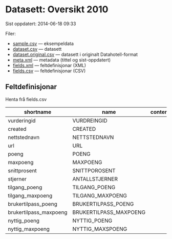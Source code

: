 # Datasett:     Oversikt 2010
 Sist oppdatert: 2014-06-18 09:33

 Filer:
 - [sample.csv](sample.csv) — eksempeldata
 - [dataset.csv](dataset.csv) — datasett
 - [dataset.original.csv](dataset.original.csv) — datasett i originalt Datahotell-format
 - [meta.xml](meta.xml) — metadata (tittel og sist-oppdatert)
 - [fields.xml](fields.xml) — feltdefinisjonar (XML)
 - [fields.csv](fields.csv) — feltdefinisjonar (CSV)


## Feltdefinisjonar
Henta frå fields.csv

| shortname | name | content |
| --- | --- | --- |
| vurderingid | VURDREINGID |  |
| created | CREATED |  |
| nettstednavn | NETTSTEDNAVN |  |
| url | URL |  |
| poeng | POENG |  |
| maxpoeng | MAXPOENG |  |
| snittprosent | SNITTPOROSENT |  |
| stjerner | ANTALLSTJERNER |  |
| tilgang_poeng | TILGANG_POENG |  |
| tilgang_maxpoeng | TILGANG_MAXPOENG |  |
| brukertilpass_poeng | BRUKERTILPASS_POENG |  |
| brukertilpass_maxpoeng | BRUKERTILPASS_MAXPOENG |  |
| nyttig_poeng | NYTTIG_POENG |  |
| nyttig_maxpoeng | NYTTIG_MAXSPOENG |  |
